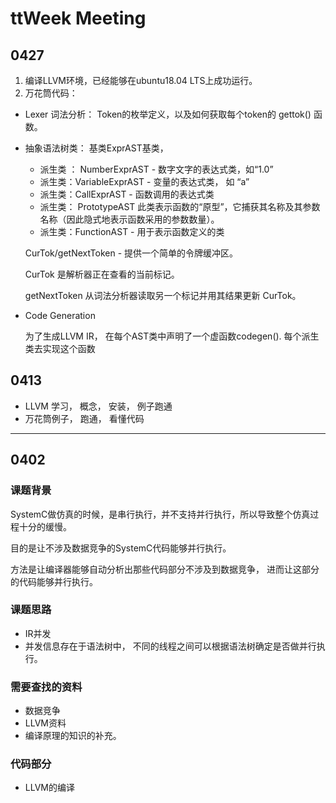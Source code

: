 # ttWeek Meeting

## 0427
1. 编译LLVM环境，已经能够在ubuntu18.04 LTS上成功运行。
2. 万花筒代码：
- Lexer 词法分析： Token的枚举定义，以及如何获取每个token的 gettok() 函数。

- 抽象语法树类： 基类ExprAST基类，

  - 派生类 ： NumberExprAST - 数字文字的表达式类，如“1.0”
  - 派生类：VariableExprAST - 变量的表达式类， 如 “a”
  - 派生类：CallExprAST - 函数调用的表达式类
  - 派生类： PrototypeAST 此类表示函数的“原型”，它捕获其名称及其参数名称（因此隐式地表示函数采用的参数数量）。
  - 派生类：FunctionAST - 用于表示函数定义的类

  

  CurTok/getNextToken - 提供一个简单的令牌缓冲区。 

  CurTok 是解析器正在查看的当前标记。 

  getNextToken 从词法分析器读取另一个标记并用其结果更新 CurTok。

- Code Generation

  为了生成LLVM IR， 在每个AST类中声明了一个虚函数codegen(). 每个派生类去实现这个函数
  

## 0413

- LLVM 学习， 概念， 安装， 例子跑通
- 万花筒例子， 跑通， 看懂代码

---

## 0402

### 课题背景

SystemC做仿真的时候，是串行执行，并不支持并行执行，所以导致整个仿真过程十分的缓慢。

目的是让不涉及数据竞争的SystemC代码能够并行执行。

方法是让编译器能够自动分析出那些代码部分不涉及到数据竞争， 进而让这部分的代码能够并行执行。



### 课题思路

- IR并发
- 并发信息存在于语法树中， 不同的线程之间可以根据语法树确定是否做并行执行。

### 需要查找的资料

- 数据竞争
- LLVM资料
- 编译原理的知识的补充。

### 代码部分

- LLVM的编译



